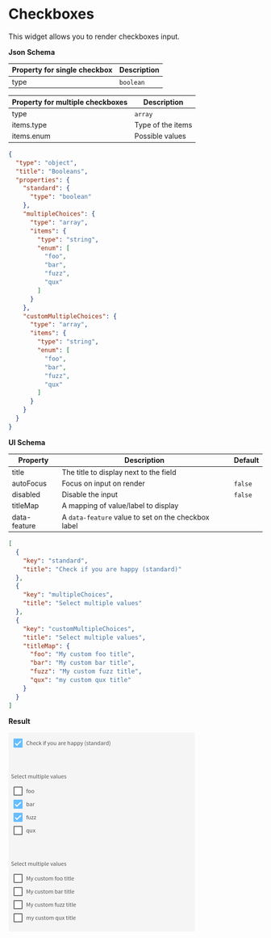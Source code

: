 # Checkboxes

This widget allows you to render checkboxes input.

**Json Schema**

| Property for single checkbox | Description |
|---|---|
| type | `boolean` |

| Property for multiple checkboxes | Description |
|---|---|
| type | `array` |
| items.type | Type of the items |
| items.enum | Possible values |

```json
{
  "type": "object",
  "title": "Booleans",
  "properties": {
    "standard": {
      "type": "boolean"
    },
    "multipleChoices": {
      "type": "array",
      "items": {
        "type": "string",
        "enum": [
          "foo",
          "bar",
          "fuzz",
          "qux"
        ]
      }
    },
    "customMultipleChoices": {
      "type": "array",
      "items": {
        "type": "string",
        "enum": [
          "foo",
          "bar",
          "fuzz",
          "qux"
        ]
      }
    }
  }
}
```

**UI Schema**

| Property | Description | Default |
|---|---|---|
| title | The title to display next to the field |  |
| autoFocus | Focus on input on render | `false` |
| disabled | Disable the input | `false` |
| titleMap | A mapping of value/label to display |  |
| data-feature | A `data-feature` value to set on the checkbox label |  |

```json
[
  {
    "key": "standard",
    "title": "Check if you are happy (standard)"
  },
  {
    "key": "multipleChoices",
    "title": "Select multiple values"
  },
  {
    "key": "customMultipleChoices",
    "title": "Select multiple values",
    "titleMap": {
      "foo": "My custom foo title",
      "bar": "My custom bar title",
      "fuzz": "My custom fuzz title",
      "qux": "my custom qux title"
    }
  }
]
```

**Result**

![Checkboxes](screenshot.png)
